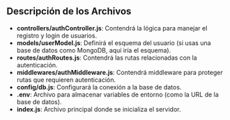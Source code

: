 ## Descripción de los Archivos

- **controllers/authController.js**: Contendrá la lógica para manejar el registro y login de usuarios.
- **models/userModel.js**: Definirá el esquema del usuario (si usas una base de datos como MongoDB, aquí iría el esquema).
- **routes/authRoutes.js**: Contendrá las rutas relacionadas con la autenticación.
- **middlewares/authMiddleware.js**: Contendrá middleware para proteger rutas que requieren autenticación.
- **config/db.js**: Configurará la conexión a la base de datos.
- **.env**: Archivo para almacenar variables de entorno (como la URL de la base de datos).
- **index.js**: Archivo principal donde se inicializa el servidor.
